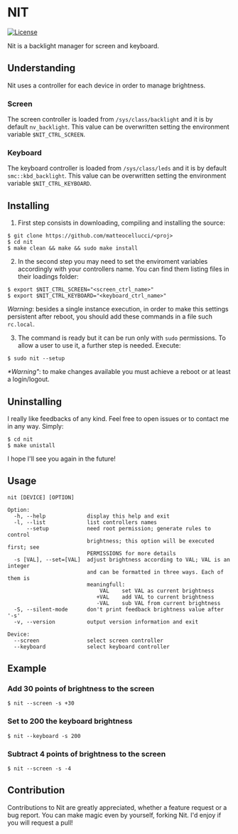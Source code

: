 # NIT

[![License](https://www.gnu.org/graphics/gplv3-88x31.png)](link-to-license)

Nit is a backlight manager for screen and keyboard.

## Understanding
Nit uses a controller for each device in order to manage brightness.

### Screen
The screen controller is loaded from `/sys/class/backlight` and it is by
default `nv_backlight`. This value can be overwritten setting the environment
variable `$NIT_CTRL_SCREEN`.

### Keyboard
The keyboard controller is loaded from `/sys/class/leds` and it is by default
`smc::kbd_backlight`. This value can be overwritten setting the environment
variable `$NIT_CTRL_KEYBOARD`.

## Installing
1. First step consists in downloading, compiling and installing the source:
``` shell session
$ git clone https://github.com/matteocellucci/<proj>
$ cd nit
$ make clean && make && sudo make install
```
2. In the second step you may need to set the enviroment variables accordingly
with your controllers name. You can find them listing files in their loadings
folder:
``` shell session
$ export $NIT_CTRL_SCREEN="<screen_ctrl_name>"
$ export $NIT_CTRL_KEYBOARD="<keyboard_ctrl_name>"
```
_*Warning*_: besides a single instance execution, in order to make this settings
persistent after reboot, you should add these commands in a file such
`rc.local`.

3. The command is ready but it can be run only with `sudo` permissions. To
allow a user to use it, a further step is needed. Execute:
``` shell session
$ sudo nit --setup
```
_*Warning"_: to make changes available you must achieve a reboot or at least a 
login/logout.

## Uninstalling
I really like feedbacks of any kind. Feel free to open issues or to contact me
in any way. Simply:
``` shell session
$ cd nit
$ make unistall
```
I hope I'll see you again in the future!

## Usage
```
nit [DEVICE] [OPTION]

Option:
  -h, --help             display this help and exit
  -l, --list             list controllers names
      --setup            need root permission; generate rules to control
                         brightness; this option will be executed first; see
                         PERMISSIONS for more details
  -s [VAL], --set=[VAL]  adjust brightness according to VAL; VAL is an integer
                         and can be formatted in three ways. Each of them is
                         meaningfull:
                             VAL    set VAL as current brightness
                            +VAL    add VAL to current brightness
                            -VAL    sub VAL from current brightness
  -S, --silent-mode      don't print feedback brightness value after '-s'
  -v, --version          output version information and exit

Device:
  --screen               select screen controller
  --keyboard             select keyboard controller
```

## Example
### Add 30 points of brightness to the screen
``` shell session
$ nit --screen -s +30
```
### Set to 200 the keyboard brightness
``` shell session
$ nit --keyboard -s 200
```
### Subtract 4 points of brightness to the screen
``` shell session
$ nit --screen -s -4
```

## Contribution
Contributions to Nit are greatly appreciated, whether a feature request or a
bug report. You can make magic even by yourself, forking Nit. I'd enjoy if you
will request a pull!
 
